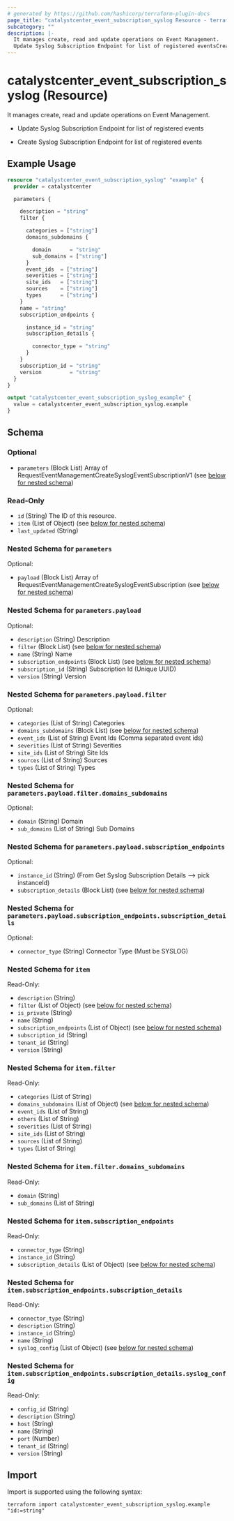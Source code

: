 ```yaml
---
# generated by https://github.com/hashicorp/terraform-plugin-docs
page_title: "catalystcenter_event_subscription_syslog Resource - terraform-provider-catalystcenter"
subcategory: ""
description: |-
  It manages create, read and update operations on Event Management.
  Update Syslog Subscription Endpoint for list of registered eventsCreate Syslog Subscription Endpoint for list of registered events
---
```


# catalystcenter_event_subscription_syslog (Resource)

It manages create, read and update operations on Event Management.

- Update Syslog Subscription Endpoint for list of registered events

- Create Syslog Subscription Endpoint for list of registered events

## Example Usage

```terraform
resource "catalystcenter_event_subscription_syslog" "example" {
  provider = catalystcenter

  parameters {

    description = "string"
    filter {

      categories = ["string"]
      domains_subdomains {

        domain      = "string"
        sub_domains = ["string"]
      }
      event_ids  = ["string"]
      severities = ["string"]
      site_ids   = ["string"]
      sources    = ["string"]
      types      = ["string"]
    }
    name = "string"
    subscription_endpoints {

      instance_id = "string"
      subscription_details {

        connector_type = "string"
      }
    }
    subscription_id = "string"
    version         = "string"
  }
}

output "catalystcenter_event_subscription_syslog_example" {
  value = catalystcenter_event_subscription_syslog.example
}
```

<!-- schema generated by tfplugindocs -->
## Schema

### Optional

- `parameters` (Block List) Array of RequestEventManagementCreateSyslogEventSubscriptionV1 (see [below for nested schema](#nestedblock--parameters))

### Read-Only

- `id` (String) The ID of this resource.
- `item` (List of Object) (see [below for nested schema](#nestedatt--item))
- `last_updated` (String)

<a id="nestedblock--parameters"></a>
### Nested Schema for `parameters`

Optional:

- `payload` (Block List) Array of RequestEventManagementCreateSyslogEventSubscription (see [below for nested schema](#nestedblock--parameters--payload))

<a id="nestedblock--parameters--payload"></a>
### Nested Schema for `parameters.payload`

Optional:

- `description` (String) Description
- `filter` (Block List) (see [below for nested schema](#nestedblock--parameters--payload--filter))
- `name` (String) Name
- `subscription_endpoints` (Block List) (see [below for nested schema](#nestedblock--parameters--payload--subscription_endpoints))
- `subscription_id` (String) Subscription Id (Unique UUID)
- `version` (String) Version

<a id="nestedblock--parameters--payload--filter"></a>
### Nested Schema for `parameters.payload.filter`

Optional:

- `categories` (List of String) Categories
- `domains_subdomains` (Block List) (see [below for nested schema](#nestedblock--parameters--payload--filter--domains_subdomains))
- `event_ids` (List of String) Event Ids (Comma separated event ids)
- `severities` (List of String) Severities
- `site_ids` (List of String) Site Ids
- `sources` (List of String) Sources
- `types` (List of String) Types

<a id="nestedblock--parameters--payload--filter--domains_subdomains"></a>
### Nested Schema for `parameters.payload.filter.domains_subdomains`

Optional:

- `domain` (String) Domain
- `sub_domains` (List of String) Sub Domains



<a id="nestedblock--parameters--payload--subscription_endpoints"></a>
### Nested Schema for `parameters.payload.subscription_endpoints`

Optional:

- `instance_id` (String) (From Get Syslog Subscription Details --> pick instanceId)
- `subscription_details` (Block List) (see [below for nested schema](#nestedblock--parameters--payload--subscription_endpoints--subscription_details))

<a id="nestedblock--parameters--payload--subscription_endpoints--subscription_details"></a>
### Nested Schema for `parameters.payload.subscription_endpoints.subscription_details`

Optional:

- `connector_type` (String) Connector Type (Must be SYSLOG)





<a id="nestedatt--item"></a>
### Nested Schema for `item`

Read-Only:

- `description` (String)
- `filter` (List of Object) (see [below for nested schema](#nestedobjatt--item--filter))
- `is_private` (String)
- `name` (String)
- `subscription_endpoints` (List of Object) (see [below for nested schema](#nestedobjatt--item--subscription_endpoints))
- `subscription_id` (String)
- `tenant_id` (String)
- `version` (String)

<a id="nestedobjatt--item--filter"></a>
### Nested Schema for `item.filter`

Read-Only:

- `categories` (List of String)
- `domains_subdomains` (List of Object) (see [below for nested schema](#nestedobjatt--item--filter--domains_subdomains))
- `event_ids` (List of String)
- `others` (List of String)
- `severities` (List of String)
- `site_ids` (List of String)
- `sources` (List of String)
- `types` (List of String)

<a id="nestedobjatt--item--filter--domains_subdomains"></a>
### Nested Schema for `item.filter.domains_subdomains`

Read-Only:

- `domain` (String)
- `sub_domains` (List of String)



<a id="nestedobjatt--item--subscription_endpoints"></a>
### Nested Schema for `item.subscription_endpoints`

Read-Only:

- `connector_type` (String)
- `instance_id` (String)
- `subscription_details` (List of Object) (see [below for nested schema](#nestedobjatt--item--subscription_endpoints--subscription_details))

<a id="nestedobjatt--item--subscription_endpoints--subscription_details"></a>
### Nested Schema for `item.subscription_endpoints.subscription_details`

Read-Only:

- `connector_type` (String)
- `description` (String)
- `instance_id` (String)
- `name` (String)
- `syslog_config` (List of Object) (see [below for nested schema](#nestedobjatt--item--subscription_endpoints--subscription_details--syslog_config))

<a id="nestedobjatt--item--subscription_endpoints--subscription_details--syslog_config"></a>
### Nested Schema for `item.subscription_endpoints.subscription_details.syslog_config`

Read-Only:

- `config_id` (String)
- `description` (String)
- `host` (String)
- `name` (String)
- `port` (Number)
- `tenant_id` (String)
- `version` (String)

## Import

Import is supported using the following syntax:

```shell
terraform import catalystcenter_event_subscription_syslog.example "id:=string"
```
